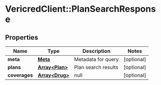 # VericredClient::PlanSearchResponse

## Properties
Name | Type | Description | Notes
------------ | ------------- | ------------- | -------------
**meta** | [**Meta**](Meta.md) | Metadata for query | [optional] 
**plans** | [**Array&lt;Plan&gt;**](Plan.md) | Plan search results | [optional] 
**coverages** | [**Array&lt;Drug&gt;**](Drug.md) | null | [optional] 


